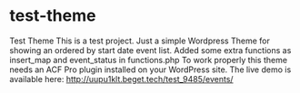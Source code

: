 # test-theme
Test Theme
This is a test project.
Just a simple Wordpress Theme for showing an ordered by start date event list.
Added some extra functions as insert_map and event_status in functions.php
To work properly this theme needs an ACF Pro plugin installed on your WordPress site.
The live demo is available here: http://uupu1klt.beget.tech/test_9485/events/
